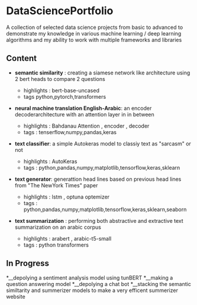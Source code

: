 # DataSciencePortfolio
A collection of selected data science projects from basic to advanced to demonstrate my knowledge in various machine learning / deep learning algorithms and my ability to work with multiple frameworks and libraries  

## Content

* __semantic similarity__ : creating a siamese network like architecture using 2 bert heads to compare 2 questions
  * highlights : bert-base-uncased
  * tags python,pytorch,transformers
  

* __neural machine translation English-Arabic__: an encoder decoderarchitecture with an attention layer in in between
  * highlights : Bahdanau Attention , encoder , decoder 
  * tags : tenserflow,numpy,pandas,keras
  

*  __text classifier__: a simple Autokeras model to classiy text as "sarcasm" or not
   * highlights : AutoKeras
   * tags : python,pandas,numpy,matplotlib,tensorflow,keras,sklearn
 

* __text generator__: generattion head lines based on previous head lines from "The NewYork Times" paper 
  * highlights : lstm , optuna optemizer 
  * tags : python,pandas,numpy,matplotlib,tensorflow,keras,sklearn,seaborn
  

* __text summarization__ : performing both abstractive and extractive text summarization on an arabic corpus
  * highlights : arabert , arabic-t5-small
  * tags : python transformers

## In Progress
*__depolying a sentiment analysis model using tunBERT 
*__making a question answering model 
*__depolying a chat bot 
*__stacking the semantic similtarity and summerizer models to make a very efficent summerizer website 

